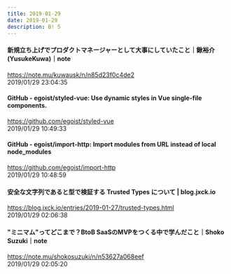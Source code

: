 ```yaml
---
title: 2019-01-29
date: 2019-01-29
description: B! 5
---
```


#### 新規立ち上げでプロダクトマネージャーとして大事にしていたこと｜鍬裕介(YusukeKuwa)｜note
https://note.mu/kuwausk/n/n85d23f0c4de2<br>
2019/01/29 23:04:35<br>


#### GitHub - egoist/styled-vue: Use dynamic styles in Vue single-file components.
https://github.com/egoist/styled-vue<br>
2019/01/29 10:49:33<br>


#### GitHub - egoist/import-http: Import modules from URL instead of local node_modules
https://github.com/egoist/import-http<br>
2019/01/29 10:48:59<br>


#### 安全な文字列であると型で検証する Trusted Types について | blog.jxck.io
https://blog.jxck.io/entries/2019-01-27/trusted-types.html<br>
2019/01/29 02:06:38<br>


#### "ミニマム"ってどこまで？BtoB SaaSのMVPをつくる中で学んだこと｜Shoko Suzuki｜note
https://note.mu/shokosuzuki/n/n53627a068eef<br>
2019/01/29 02:05:20<br>


